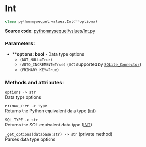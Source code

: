 # Int

```python
class pythonmysequel.values.Int(**options)
```

**Source code**: [pythonmysequel/values/Int.py](https://github.com/jasonli0616/PythonMySequel/blob/main/pythonmysequel/values/Int.py)

### Parameters:
- ****options: bool** - Data type options
  - `(NOT_NULL=True)`
  - `(AUTO_INCREMENT=True)` (not supported by [`SQLite_Connector`](api_reference/sqlite_connector.md))
  - `(PRIMARY_KEY=True)`

### Methods and attributes:
`options -> str`\
Data type options

`PYTHON_TYPE -> type`\
Returns the Python equivalent data type ([int](https://docs.python.org/3/library/functions.html#int))

`SQL_TYPE -> str`\
Returns the SQL equivalent data type ([INT](https://dev.mysql.com/doc/refman/8.0/en/integer-types.html))

`_get_options(database:str) -> str` (private method)\
Parses data type options